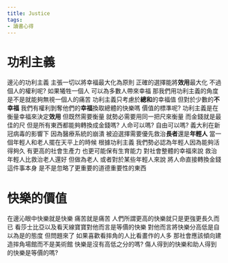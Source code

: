 ```yaml
---
title: Justice
tags:
- 讀書心得
---
```


# 功利主義
邊沁的功利主義 主張一切以將幸福最大化為原則
正確的選擇能將**效用**最大化 
不過個人的權利呢?
如果犧牲一個人 可以為多數人帶來幸福 那我們用功利主義的角度 是不是就能夠無視一個人的痛苦
功利主義只考慮於**總和**的幸福值 但對於少數的**不幸福** 我們有權利剝奪他們的**幸福**換取總體的快樂嗎
價值的標準呢?
功利主義是在衡量幸福來決定**效用** 但既然需要衡量 就勢必需要用同一把尺來衡量 而金錢就是最佳的尺
但是所有東西都能夠轉換成金錢嗎?
人命可以嗎? 自由可以嗎? 
義大利在新冠病毒的影響下 因為醫療系統的崩潰 被迫選擇需要優先救治**長者**還是**年輕人**
當一個年輕人和老人擺在天平上的時候 根據功利主義 我們勢必認為年輕人因為能夠活得夠久 有更高的社會生產力 也更可能保有生育能力
對社會整體的幸福來說 救治年輕人比救治老人還好 但做為老人 或者對於某些年輕人來說 將人命直接轉換金錢這件事本身 是不是忽略了更重要的道德重要性的東西

# 快樂的價值
在邊沁眼中快樂就是快樂 痛苦就是痛苦 人們所謂更高的快樂就只是更強更長久而已 看莎士比亞以及看天線寶寶對他而言是等價的快樂
對他而言將快樂分高低是自以為是的態度 但問題來了 如果喜歡看摔角的人比看畫作的人多 那社會應該傾向建造摔角場館而不是美術館
快樂是沒有高低之分的嗎? 傷人得到的快樂和助人得到的快樂是等價的嗎? 



